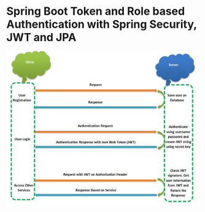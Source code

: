 # Spring Boot Token and Role based Authentication with Spring Security, JWT and JPA
![Microservice Diagram](https://github.com/ibrahimcseku/jwt/blob/master/src/main/resources/jwt_diagram.png)
